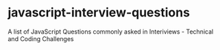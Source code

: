 # javascript-interview-questions
A list of JavaScript Questions commonly asked in Interiviews - Technical and Coding Challenges
